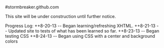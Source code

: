 #stormbreaker.github.com

This site will be under construction until further notice.

Progress Log:
++8-20-13 -- Began learning/refreshing XHTML.
++8-21-13 -- Updated site to tests of what has been learned so far.
++8-23-13 -- Began testing CSS
++8-24-13 -- Began using CSS with a center and background colors